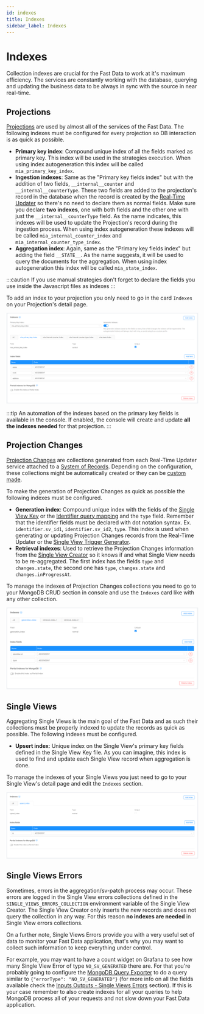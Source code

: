 ```yaml
---
id: indexes
title: Indexes
sidebar_label: Indexes
---
```


# Indexes

Collection indexes are crucial for the Fast Data to work at it's maximum efficiency. The services are constantly working with the database, querying and updating the business data to be always in sync with the source in near real-time.

## Projections

[Projections](/fast_data/the_basics.md#projection) are used by almost all of the services of the Fast Data. The following indexes must be configured for every projection so DB interaction is as quick as possible.

- **Primary key index**: Compound unique index of all the fields marked as primary key. This index will be used in the strategies execution. When using index autogeneration this index will be called `mia_primary_key_index`.
- **Ingestion indexes**: Same as the "Primary key fields index" but with the addition of two fields, `__internal__counter` and `__internal__counterType`. These two fields are added to the projection's record in the database when the record is created by the [Real-Time Updater](/fast_data/realtime_updater.md) so there's no need to declare them as normal fields. Make sure you declare **two indexes**, one with both fields and the other one with just the `__internal__counterType` field. As the name indicates, this indexes will be used to update the Projection's record during the ingestion process. When using index autogeneration these indexes will be called `mia_internal_counter_index` and `mia_internal_counter_type_index`.
- **Aggregation index**: Again, same as the "Primary key fields index" but adding the field `__STATE__`. As the name suggests, it will be used to query the documents for the aggregation. When using index autogeneration this index will be called `mia_state_index`.

:::caution
If you use manual strategies don't forget to declare the fields you use inside the Javascript files as indexes
:::

To add an index to your projection you only need to go in the card `Indexes` on your Projection's detail page.

![Projection index](../img/fastdata-projection-index.png)

:::tip
An automation of the indexes based on the primary key fields is available in the console. If enabled, the console will create and update **all the indexes needed** for that projection.
:::

## Projection Changes

[Projection Changes](/fast_data/inputs_and_outputs.md#projection-changes) are collections generated from each Real-Time Updater service attached to a [System of Records](/fast_data/the_basics.md#system-of-records-sor). Depending on the configuration, these collections might be automatically created or they can be [custom made](/fast_data/configuration/realtime_updater.md#projection_changes_collection).

To make the generation of Projection Changes as quick as possible the following indexes must be configured.

- **Generation index**: Compound unique index with the fields of the [Single View Key](/fast_data/configuration/single_view_creator.md#single-view-key) or the [Identifier query mapping](/fast_data/configuration/config_maps/aggregation.md#changing-the-query-that-finds-the-projection-based-on-their-identifier) and the `type` field. Remember that the identifier fields must be declared with dot notation syntax. Ex. `identifier.sv_id1`, `identifier.sv_id2`, `type`. This index is used when generating or updating Projection Changes records from the Real-Time Updater or the [Single View Trigger Generator](/fast_data/single_view_trigger_generator.md).
- **Retrieval indexes**: Used to retrieve the Projection Changes information from the [Single View Creator](/fast_data/single_view_creator.md) so it knows if and what Single View needs to be re-aggregated. The first index has the fields `type` and `changes.state`, the second one has `type`, `changes.state` and `changes.inProgressAt`.

To manage the indexes of Projection Changes collections you need to go to your MongoDB CRUD section in console and use the `Indexes` card like with any other collection.

![Projection Changes index](../img/fastdata-projection-changes-index.png)

## Single Views

Aggregating Single Views is the main goal of the Fast Data and as such their collections must be properly indexed to update the records as quick as possible. The following indexes must be configured.

- **Upsert index**: Unique index on the Single View's primary key fields defined in the Single View Key file. As you can imagine, this index is used to find and update each Single View record when aggregation is done.

To manage the indexes of your Single Views you just need to go to your Single View's detail page and edit the `Indexes` section.

![Single View index](../img/fastdata-single-view-index.png)

## Single Views Errors

Sometimes, errors in the aggregation/sv-patch process may occur. These errors are logged in the Single View errors collections defined in the `SINGLE_VIEWS_ERRORS_COLLECTION` environment variable of the Single View Creator. The Single View Creator only inserts the new records and does not query the collection in any way. For this reason **no indexes are needed** in Single View errors collections.

On a further note, Single Views Errors provide you with a very useful set of data to monitor your Fast Data application, that's why you may want to collect such information to keep everything under control. 

For example, you may want to have a count widget on Grafana to see how many Single View Error of type `NO_SV_GENERATED` there are. For that you're probably going to configure the [MongoDB Query Exporter](https://github.com/raffis/mongodb-query-exporter) to do a query similar to `{"errorType": "NO_SV_GENERATED"}` (for more info on all the fields available check the [Inputs Outputs - Single Views Errors](/fast_data/inputs_and_outputs.md#single-view-error) section). If this is your case remember to also create indexes for all your queries to help MongoDB process all of your requests and not slow down your Fast Data application.
